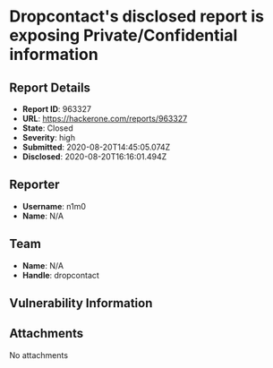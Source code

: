 # Dropcontact's disclosed report is exposing Private/Confidential information

## Report Details
- **Report ID**: 963327
- **URL**: https://hackerone.com/reports/963327
- **State**: Closed
- **Severity**: high
- **Submitted**: 2020-08-20T14:45:05.074Z
- **Disclosed**: 2020-08-20T16:16:01.494Z

## Reporter
- **Username**: n1m0
- **Name**: N/A

## Team
- **Name**: N/A
- **Handle**: dropcontact

## Vulnerability Information


## Attachments
No attachments
